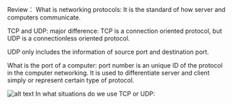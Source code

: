 Review：
What is networking protocols:
It is the standard of how server and computers communicate.

TCP and UDP:
major difference: TCP is a connection oriented protocol, but UDP is a connectionless oriented protocol.

UDP only includes the information of source port and destination port.

What is the port of a computer: port number is an unique ID of the protocol in the computer networking. It is used to
differentiate server and client simply or represent certain type of protocol.

![alt text](https://github.com/getstart1/blogs-notes/images/1.png")
In what situations do we use TCP or UDP:
